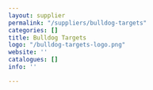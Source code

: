 ```yaml
---
layout: supplier
permalink: "/suppliers/bulldog-targets"
categories: []
title: Bulldog Targets
logo: "/bulldog-targets-logo.png"
website: ''
catalogues: []
info: ''

---
```

